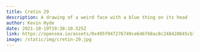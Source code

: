 ```yaml
---
title: Cretin 29
description: A drawing of a weird face with a blue thing on its head
author: Kevin Hyde
date: 2021-10-19T19:38:10.525Z
link: https://opensea.io/assets/0x495f947276749ce646f68ac8c248420045cb7b5e/97811307027268277634850315945393085468025557363811584688425222252479264063489/
image: /static/img/cretin-29.jpg
---
```

